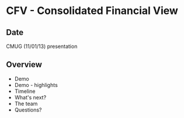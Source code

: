 # CFV - Consolidated Financial View

## Date

CMUG (11/01/13) presentation

## Overview

* Demo
* Demo - highlights
* Timeline
* What's next?
* The team
* Questions?
